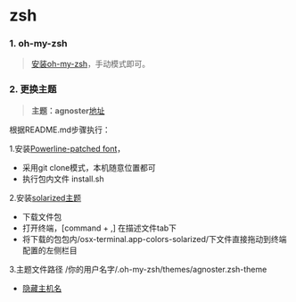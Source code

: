 # zsh

### 1. oh-my-zsh
> [安装oh-my-zsh](https://gitee.com/mirrors/oh-my-zsh#manual-installation)，手动模式即可。

### 2. 更换主题
> **主题：agnoster**[地址](https://github.com/agnoster/agnoster-zsh-theme)

根据README.md步骤执行：

1.安装[Powerline-patched font](https://github.com/powerline/fonts)，

  - 采用git clone模式，本机随意位置都可
  - 执行包内文件 install.sh


2.安装[solarized主题](https://ethanschoonover.com/solarized/)

  - 下载文件包
  - 打开终端，[command + ,] 在描述文件tab下
  - 将下载的包包内/osx-terminal.app-colors-solarized/下文件直接拖动到终端配置的左侧栏目


3.主题文件路径 /你的用户名字/.oh-my-zsh/themes/agnoster.zsh-theme

  - [隐藏主机名](https://github.com/agnoster/agnoster-zsh-theme/issues/39#issuecomment-307338817)
